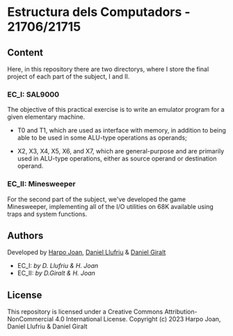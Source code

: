 # Estructura dels Computadors - 21706/21715

## Content
Here, in this repository there are two directorys, where I store the final project of each part of the subject, I and II. 

### EC_I: SAL9000
The objective of this practical exercise is to write an emulator program for a given elementary machine.

- T0 and T1, which are used as interface with memory, in addition to being able to be used in some ALU-type operations as operands;

- X2, X3, X4, X5, X6, and X7, which are general-purpose and are primarily used in ALU-type operations, either as source operand or destination operand.

### EC_II: Minesweeper

For the second part of the subject, we've developed the game Minesweeper, implementing all of the I/O utilities on 68K available using traps and system functions.

## Authors
Developed by [Harpo Joan](https://github.com/helveticka), [Daniel Llufriu](https://github.com/danillr6) & [Daniel Giralt](https://github.com/dgiraltt)
- EC_I: *by D. Llufriu & H. Joan*
- EC_II: *by D.Giralt & H. Joan*

## License
This repository is licensed under a Creative Commons Attribution-NonCommercial 4.0 International License.
Copyright (c) 2023 Harpo Joan, Daniel Llufriu & Daniel Giralt

